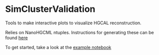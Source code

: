 # SimClusterValidation

Tools to make interactive plots to visualize HGCAL reconstruction.

Relies on NanoHGCML ntuples. Instructions for generating these can be found [here](https://github.com/kdlong/production_tests)

To get started, take a look at the [example notebook](Visualization.ipynb)
